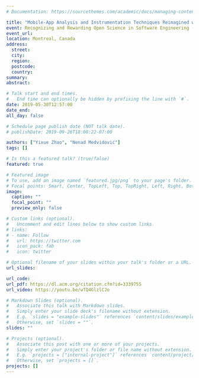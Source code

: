 ```yaml
---
# Documentation: https://sourcethemes.com/academic/docs/managing-content/

title: "Mobile-App Analysis and Instrumentation Techniques Reimagined with DECREE (ROSE Festival at ICSE 2019)"
event: Recognizing and Rewarding Open Science in Software Engineering (ROSE Festival)
event_url:
location: Montreal, Canada
address:
  street:
  city:
  region:
  postcode:
  country:
summary:
abstract:

# Talk start and end times.
#   End time can optionally be hidden by prefixing the line with `#`.
date: 2019-05-30T12:57:00
date_end: 
all_day: false

# Schedule page publish date (NOT talk date).
# publishDate: 2019-09-26T18:08:22-07:00

authors: ["Yixue Zhao", "Nenad Medvidović"]
tags: []

# Is this a featured talk? (true/false)
featured: true

# Featured image
# To use, add an image named `featured.jpg/png` to your page's folder. 
# Focal points: Smart, Center, TopLeft, Top, TopRight, Left, Right, BottomLeft, Bottom, BottomRight.
image:
  caption: ""
  focal_point: ""
  preview_only: false

# Custom links (optional).
#   Uncomment and edit lines below to show custom links.
# links:
# - name: Follow
#   url: https://twitter.com
#   icon_pack: fab
#   icon: twitter

# Optional filename of your slides within your talk's folder or a URL.
url_slides:

url_code:
url_pdf: https://dl.acm.org/citation.cfm?id=3339755
url_video: https://youtu.be/wTQ4GlzlCJo

# Markdown Slides (optional).
#   Associate this talk with Markdown slides.
#   Simply enter your slide deck's filename without extension.
#   E.g. `slides = "example-slides"` references `content/slides/example-slides.md`.
#   Otherwise, set `slides = ""`.
slides: ""

# Projects (optional).
#   Associate this post with one or more of your projects.
#   Simply enter your project's folder or file name without extension.
#   E.g. `projects = ["internal-project"]` references `content/project/deep-learning/index.md`.
#   Otherwise, set `projects = []`.
projects: []
---
```

